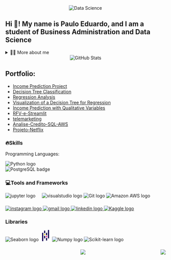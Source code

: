 <div align="center">
  <img src="https://assets-global.website-files.com/606907b169dcd481e8fd42c4/628fcc28ae967c5ccc32de0c_data-science.jpg" height="200" alt="Data Science" />
</div>

<h2 align="left">Hi 👋! My name is Paulo Eduardo, and I am a student of Business Administration and Data Science</h2>
</p>

<!-- Dropdown -->
<details>
  <summary>👨‍💻 More about me</summary>
  
 - 🌱 I am pursuing Business Administration at Esbam and, concurrently, I am enrolled in the professional Data Science course at Ebac.
  
 - 🔭 I am seeking my first job opportunity in the field of Data Science and Data Analysis.
  </p>
  
 - 💬I am 20 years old and currently reside in Brazil. I have basic proficiency in Spanish and experience in Python, Data Analysis, Data Visualization, and Machine Learning. Additionally, I am a musician, which has endowed me with valuable skills such as keen pattern recognition, meticulous analysis, and a creative approach—aptitudes seamlessly intertwined with the realm of data science.
 - ⚡ In my leisure time, I enjoy playing football, indulging in video games, and playing the piano! 🎹 I am convinced that our individual interests not only enhance our understanding of the world but also play a fundamental role in tackling challenges.
</details>

<div align="center">
  <img src="https://github-readme-stats.vercel.app/api?username=Bruxteclas&theme=blue-green" alt="GitHub Stats" />
</div>


<!-- Portfolio -->
## Portfolio:
- [Income Prediction Project](https://github.com/Bruxteclas/Projeto-previsao-de-renda)
- [Decision Tree Classification](https://github.com/Bruxteclas/arvore-de-classificacao)
- [Regression Analysis](https://github.com/Bruxteclas/Analise-de-regressao)
- [Visualization of a Decision Tree for Regression](https://github.com/Bruxteclas/Visualiza-ao-de-uma-Arvore-de-Decisao-para-Regressao)
- [Income Prediction with Qualitative Variables](https://github.com/Bruxteclas/Prevendo-Renda-com-Variaveis-Qualitativas)
- [RFV-e-Streamlit](https://github.com/Bruxteclas/RFV-e-Streamlit)
- [telemarketing](https://github.com/Bruxteclas/telemarketing)
- [Analise-Credito-SQL-AWS](https://github.com/Bruxteclas/Analise-Credito-SQL-AWS)
- [Projeto-Netflix](https://github.com/Bruxteclas/Projeto-Netflix)


### 🔥Skills 
<!-- Skills: Programming Languages -->
Programming Languages:
<div align="left">
  <img src="https://cdn.jsdelivr.net/gh/devicons/devicon/icons/python/python-original.svg" height="30" alt="Python logo" />
</div>

<!-- PostgreSQL Badge -->
<img src="https://img.shields.io/badge/PostgreSQL-316192?style=for-the-badge&logo=postgresql&logoColor=white" height="30" alt="PostgreSQL badge" />


### 💻Tools and Frameworks

<div align="left">
  <img src="https://cdn.jsdelivr.net/gh/devicons/devicon/icons/jupyter/jupyter-original.svg" height="40" alt="jupyter logo"  />
  <img width="12" />
  <img src="https://cdn.jsdelivr.net/gh/devicons/devicon/icons/visualstudio/visualstudio-plain.svg" height="40" alt="visualstudio logo"  />
</a>
  <img src="https://img.shields.io/badge/GIT-E44C30?style=for-the-badge&logo=git&logoColor=white" height="35" alt="Git logo" />
  <img src="https://img.shields.io/badge/Amazon_AWS-232F3E?style=for-the-badge&logo=amazon-aws&logoColor=white" height="35" alt="Amazon AWS logo" />
</div>

###

<div align="left">
  <a href="https://www.instagram.com/pauloteclas_?igshid=YzVkODRmOTdmMw==" target="_blank">
    <img src="https://img.shields.io/static/v1?message=Instagram&logo=instagram&label=&color=E4405F&logoColor=white&labelColor=&style=for-the-badge" height="35" alt="instagram logo"  />
  </a>
  <a href="@pauloteclas224@gmail.com" target="_blank">
    <img src="https://img.shields.io/static/v1?message=Gmail&logo=gmail&label=&color=D14836&logoColor=white&labelColor=&style=for-the-badge" height="35" alt="gmail logo"  />
  </a>
  <a href="https://www.linkedin.com/in/pauloteclas/" target="_blank">
    <img src="https://img.shields.io/static/v1?message=LinkedIn&logo=linkedin&label=&color=0077B5&logoColor=white&labelColor=&style=for-the-badge" height="35" alt="linkedin logo"  />
  </a>
<a href="https://www.kaggle.com/pauloesouza" target="_blank">
    <img src="https://img.shields.io/badge/Kaggle-20BEFF?style=for-the-badge&logo=Kaggle&logoColor=white" height="35" alt="Kaggle logo" />
  </a>

  ### Libraries 
  
<div align="left">
  <img src="https://camo.githubusercontent.com/9fd2f327a5cbb4cc78b8d2ec991eba5b1fd1f9bf06a3f52904da58e6ff18361e/68747470733a2f2f736561626f726e2e7079646174612e6f72672f5f696d616765732f6c6f676f2d6d61726b2d6c6967687462672e737667" height="35" alt="Seaborn logo" />
  <img src="https://raw.githubusercontent.com/devicons/devicon/2ae2a900d2f041da66e950e4d48052658d850630/icons/pandas/pandas-original.svg" height="35" alt="Pandas logo" />
  <img src="https://camo.githubusercontent.com/de84065a689ffae05732294fc131cdc6657fba6a0b139fb13ce3e8e6121a7da9/68747470733a2f2f63646e2e6a7364656c6976722e6e65742f67682f64657669636f6e732f64657669636f6e2f69636f6e732f6e756d70792f6e756d70792d6f726967696e616c2e737667" height="35" alt="Numpy logo" />
  <img src="https://camo.githubusercontent.com/4592b4c82382213c9b29aec5d01698ae1a6f2121747bbeb649e1ec56263f6921/68747470733a2f2f75706c6f61642e77696b696d656469612e6f72672f77696b6970656469612f636f6d6d6f6e732f302f30352f5363696b69745f6c6561726e5f6c6f676f5f736d616c6c2e737667" height="35" alt="Scikit-learn logo" />
</div>

###

<img align="right" height="150" src="https://media.giphy.com/media/RhMmGFlRGT1UtgGTaD/giphy.gif"  />


###

<div align="center">
  <img height="200" src="https://media.istockphoto.com/id/1325034866/pt/vetorial/data-analysis-vector-illustration-with-young-woman-sitting-in-front-of-big-computer.jpg?s=612x612&w=0&k=20&c=i7ZlYQA7TbuDvv3lr-IVtSKxNCFJng9hzSmVR4mp3UM="  />
</div>




###
